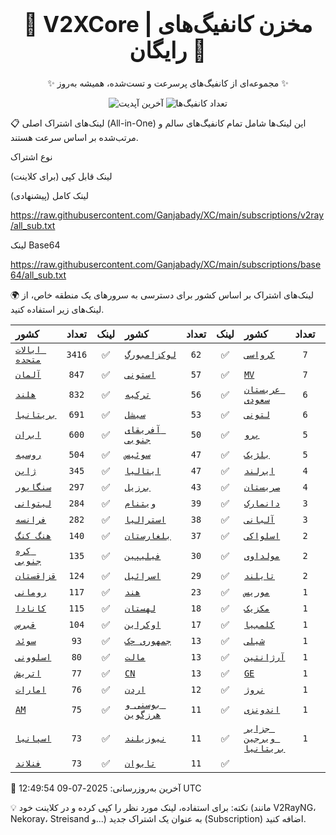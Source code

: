 <div align="center">
<h1 style="font-size: 2.5em; font-weight: bold;">🚀 V2XCore | مخزن کانفیگ‌های رایگان 🚀</h1>
<p>✨ مجموعه‌ای از کانفیگ‌های پرسرعت و تست‌شده، همیشه به‌روز ✨</p>

<p>
<img src="https://img.shields.io/badge/Updated-2025-07-09 12:49:54 UTC-blue?style=for-the-badge&logo=github" alt="آخرین آپدیت">
<img src="https://img.shields.io/badge/Configs-17561-green?style=for-the-badge&logo=serverless" alt="تعداد کانفیگ‌ها">
</p>
</div>

📋 لینک‌های اشتراک اصلی (All-in-One)
این لینک‌ها شامل تمام کانفیگ‌های سالم و مرتب‌شده بر اساس سرعت هستند.

نوع اشتراک

لینک قابل کپی (برای کلاینت)

لینک کامل (پیشنهادی)

https://raw.githubusercontent.com/Ganjabady/XC/main/subscriptions/v2ray/all_sub.txt

لینک Base64

https://raw.githubusercontent.com/Ganjabady/XC/main/subscriptions/base64/all_sub.txt

🌍 لینک‌های اشتراک بر اساس کشور
برای دسترسی به سرورهای یک منطقه خاص، از لینک‌های زیر استفاده کنید.

| کشور | تعداد | لینک | کشور | تعداد | لینک | کشور | تعداد | لینک |
| :--- | :---: | :---: | :--- | :---: | :---: | :--- | :---: | :---: |
| [`ایالات متحده`](https://raw.githubusercontent.com/Ganjabady/XC/main/subscriptions/regions/US.txt) | `3416` | ✅ | [`لوکزامبورگ`](https://raw.githubusercontent.com/Ganjabady/XC/main/subscriptions/regions/LU.txt) | `62` | ✅ | [`کرواسی`](https://raw.githubusercontent.com/Ganjabady/XC/main/subscriptions/regions/HR.txt) | `7` | ✅ |
| [`آلمان`](https://raw.githubusercontent.com/Ganjabady/XC/main/subscriptions/regions/DE.txt) | `847` | ✅ | [`استونی`](https://raw.githubusercontent.com/Ganjabady/XC/main/subscriptions/regions/EE.txt) | `57` | ✅ | [`MV`](https://raw.githubusercontent.com/Ganjabady/XC/main/subscriptions/regions/MV.txt) | `7` | ✅ |
| [`هلند`](https://raw.githubusercontent.com/Ganjabady/XC/main/subscriptions/regions/NL.txt) | `832` | ✅ | [`ترکیه`](https://raw.githubusercontent.com/Ganjabady/XC/main/subscriptions/regions/TR.txt) | `56` | ✅ | [`عربستان سعودی`](https://raw.githubusercontent.com/Ganjabady/XC/main/subscriptions/regions/SA.txt) | `6` | ✅ |
| [`بریتانیا`](https://raw.githubusercontent.com/Ganjabady/XC/main/subscriptions/regions/GB.txt) | `691` | ✅ | [`سیشل`](https://raw.githubusercontent.com/Ganjabady/XC/main/subscriptions/regions/SC.txt) | `53` | ✅ | [`لتونی`](https://raw.githubusercontent.com/Ganjabady/XC/main/subscriptions/regions/LV.txt) | `6` | ✅ |
| [`ایران`](https://raw.githubusercontent.com/Ganjabady/XC/main/subscriptions/regions/IR.txt) | `600` | ✅ | [`آفریقای جنوبی`](https://raw.githubusercontent.com/Ganjabady/XC/main/subscriptions/regions/ZA.txt) | `50` | ✅ | [`پرو`](https://raw.githubusercontent.com/Ganjabady/XC/main/subscriptions/regions/PE.txt) | `5` | ✅ |
| [`روسیه`](https://raw.githubusercontent.com/Ganjabady/XC/main/subscriptions/regions/RU.txt) | `504` | ✅ | [`سوئیس`](https://raw.githubusercontent.com/Ganjabady/XC/main/subscriptions/regions/CH.txt) | `47` | ✅ | [`بلژیک`](https://raw.githubusercontent.com/Ganjabady/XC/main/subscriptions/regions/BE.txt) | `5` | ✅ |
| [`ژاپن`](https://raw.githubusercontent.com/Ganjabady/XC/main/subscriptions/regions/JP.txt) | `345` | ✅ | [`ایتالیا`](https://raw.githubusercontent.com/Ganjabady/XC/main/subscriptions/regions/IT.txt) | `47` | ✅ | [`ایرلند`](https://raw.githubusercontent.com/Ganjabady/XC/main/subscriptions/regions/IE.txt) | `4` | ✅ |
| [`سنگاپور`](https://raw.githubusercontent.com/Ganjabady/XC/main/subscriptions/regions/SG.txt) | `297` | ✅ | [`برزیل`](https://raw.githubusercontent.com/Ganjabady/XC/main/subscriptions/regions/BR.txt) | `43` | ✅ | [`صربستان`](https://raw.githubusercontent.com/Ganjabady/XC/main/subscriptions/regions/RS.txt) | `4` | ✅ |
| [`لیتوانی`](https://raw.githubusercontent.com/Ganjabady/XC/main/subscriptions/regions/LT.txt) | `284` | ✅ | [`ویتنام`](https://raw.githubusercontent.com/Ganjabady/XC/main/subscriptions/regions/VN.txt) | `39` | ✅ | [`دانمارک`](https://raw.githubusercontent.com/Ganjabady/XC/main/subscriptions/regions/DK.txt) | `3` | ✅ |
| [`فرانسه`](https://raw.githubusercontent.com/Ganjabady/XC/main/subscriptions/regions/FR.txt) | `282` | ✅ | [`استرالیا`](https://raw.githubusercontent.com/Ganjabady/XC/main/subscriptions/regions/AU.txt) | `38` | ✅ | [`آلبانی`](https://raw.githubusercontent.com/Ganjabady/XC/main/subscriptions/regions/AL.txt) | `3` | ✅ |
| [`هنگ کنگ`](https://raw.githubusercontent.com/Ganjabady/XC/main/subscriptions/regions/HK.txt) | `140` | ✅ | [`بلغارستان`](https://raw.githubusercontent.com/Ganjabady/XC/main/subscriptions/regions/BG.txt) | `37` | ✅ | [`اسلواکی`](https://raw.githubusercontent.com/Ganjabady/XC/main/subscriptions/regions/SK.txt) | `2` | ✅ |
| [`کره جنوبی`](https://raw.githubusercontent.com/Ganjabady/XC/main/subscriptions/regions/KR.txt) | `135` | ✅ | [`فیلیپین`](https://raw.githubusercontent.com/Ganjabady/XC/main/subscriptions/regions/PH.txt) | `30` | ✅ | [`مولداوی`](https://raw.githubusercontent.com/Ganjabady/XC/main/subscriptions/regions/MD.txt) | `2` | ✅ |
| [`قزاقستان`](https://raw.githubusercontent.com/Ganjabady/XC/main/subscriptions/regions/KZ.txt) | `124` | ✅ | [`اسرائیل`](https://raw.githubusercontent.com/Ganjabady/XC/main/subscriptions/regions/IL.txt) | `29` | ✅ | [`تایلند`](https://raw.githubusercontent.com/Ganjabady/XC/main/subscriptions/regions/TH.txt) | `2` | ✅ |
| [`رومانی`](https://raw.githubusercontent.com/Ganjabady/XC/main/subscriptions/regions/RO.txt) | `117` | ✅ | [`هند`](https://raw.githubusercontent.com/Ganjabady/XC/main/subscriptions/regions/IN.txt) | `23` | ✅ | [`موریس`](https://raw.githubusercontent.com/Ganjabady/XC/main/subscriptions/regions/MU.txt) | `1` | ✅ |
| [`کانادا`](https://raw.githubusercontent.com/Ganjabady/XC/main/subscriptions/regions/CA.txt) | `115` | ✅ | [`لهستان`](https://raw.githubusercontent.com/Ganjabady/XC/main/subscriptions/regions/PL.txt) | `18` | ✅ | [`مکزیک`](https://raw.githubusercontent.com/Ganjabady/XC/main/subscriptions/regions/MX.txt) | `1` | ✅ |
| [`قبرس`](https://raw.githubusercontent.com/Ganjabady/XC/main/subscriptions/regions/CY.txt) | `104` | ✅ | [`اوکراین`](https://raw.githubusercontent.com/Ganjabady/XC/main/subscriptions/regions/UA.txt) | `17` | ✅ | [`کلمبیا`](https://raw.githubusercontent.com/Ganjabady/XC/main/subscriptions/regions/CO.txt) | `1` | ✅ |
| [`سوئد`](https://raw.githubusercontent.com/Ganjabady/XC/main/subscriptions/regions/SE.txt) | `93` | ✅ | [`جمهوری چک`](https://raw.githubusercontent.com/Ganjabady/XC/main/subscriptions/regions/CZ.txt) | `13` | ✅ | [`شیلی`](https://raw.githubusercontent.com/Ganjabady/XC/main/subscriptions/regions/CL.txt) | `1` | ✅ |
| [`اسلوونی`](https://raw.githubusercontent.com/Ganjabady/XC/main/subscriptions/regions/SI.txt) | `80` | ✅ | [`مالت`](https://raw.githubusercontent.com/Ganjabady/XC/main/subscriptions/regions/MT.txt) | `13` | ✅ | [`آرژانتین`](https://raw.githubusercontent.com/Ganjabady/XC/main/subscriptions/regions/AR.txt) | `1` | ✅ |
| [`اتریش`](https://raw.githubusercontent.com/Ganjabady/XC/main/subscriptions/regions/AT.txt) | `77` | ✅ | [`CN`](https://raw.githubusercontent.com/Ganjabady/XC/main/subscriptions/regions/CN.txt) | `13` | ✅ | [`GE`](https://raw.githubusercontent.com/Ganjabady/XC/main/subscriptions/regions/GE.txt) | `1` | ✅ |
| [`امارات`](https://raw.githubusercontent.com/Ganjabady/XC/main/subscriptions/regions/AE.txt) | `76` | ✅ | [`اردن`](https://raw.githubusercontent.com/Ganjabady/XC/main/subscriptions/regions/JO.txt) | `12` | ✅ | [`نروژ`](https://raw.githubusercontent.com/Ganjabady/XC/main/subscriptions/regions/NO.txt) | `1` | ✅ |
| [`AM`](https://raw.githubusercontent.com/Ganjabady/XC/main/subscriptions/regions/AM.txt) | `75` | ✅ | [`بوسنی و هرزگوین`](https://raw.githubusercontent.com/Ganjabady/XC/main/subscriptions/regions/BA.txt) | `11` | ✅ | [`اندونزی`](https://raw.githubusercontent.com/Ganjabady/XC/main/subscriptions/regions/ID.txt) | `1` | ✅ |
| [`اسپانیا`](https://raw.githubusercontent.com/Ganjabady/XC/main/subscriptions/regions/ES.txt) | `73` | ✅ | [`نیوزیلند`](https://raw.githubusercontent.com/Ganjabady/XC/main/subscriptions/regions/NZ.txt) | `11` | ✅ | [`جزایر ویرجین بریتانیا`](https://raw.githubusercontent.com/Ganjabady/XC/main/subscriptions/regions/VG.txt) | `1` | ✅ |
| [`فنلاند`](https://raw.githubusercontent.com/Ganjabady/XC/main/subscriptions/regions/FI.txt) | `73` | ✅ | [`تایوان`](https://raw.githubusercontent.com/Ganjabady/XC/main/subscriptions/regions/TW.txt) | `11` | ✅ |  |  |  |


🔄 آخرین به‌روزرسانی: 2025-07-09 12:49:54 UTC

💡 نکته: برای استفاده، لینک مورد نظر را کپی کرده و در کلاینت خود (مانند V2RayNG، Nekoray، Streisand و...) به عنوان یک اشتراک جدید (Subscription) اضافه کنید.

